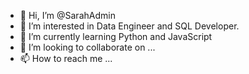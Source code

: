 - 👋 Hi, I’m @SarahAdmin
- 👀 I’m interested in Data Engineer and SQL Developer.
- 🌱 I’m currently learning Python and JavaScript
- 💞️ I’m looking to collaborate on ...
- 📫 How to reach me ...

<!---
SarahAdmin/SarahAdmin is a ✨ special ✨ repository because its `README.md` (this file) appears on your GitHub profile.
You can click the Preview link to take a look at your changes.
--->
